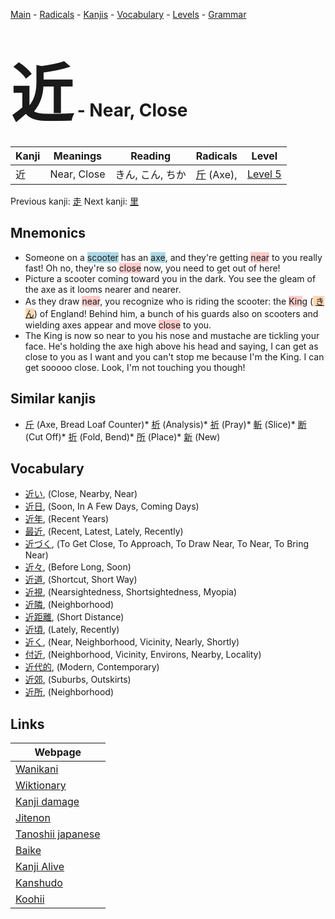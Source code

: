 <style> bigfont {font-size: 100px}</style>
[Main](../index.md) -
[Radicals](../radicals.md) -
[Kanjis](../kanjis.md) -
[Vocabulary](../vocabulary.md) -
[Levels](../levels.md) -
[Grammar](../grammar.md)
# <bigfont> 近</bigfont> - Near, Close 

| Kanji | Meanings | Reading | Radicals | Level |
| --- | --- | --- | --- | --- |
| 近 | Near, Close | きん, こん, ちか | [斤](../radicals/斤.md) (Axe),  | [Level 5](../levels/wk_level5.md) |

Previous kanji: [走](走.md) Next kanji: [里](里.md) 

## Mnemonics
 * Someone on a <span style="background-color:#ADD8E6"> scooter</span> has an <span style="background-color:#ADD8E6"> axe</span>, and they're getting <span style="background-color:#ffcccb"> near</span> to you really fast! Oh no, they're so <span style="background-color:#ffcccb"> close</span> now, you need to get out of here!
* Picture a scooter coming toward you in the dark. You see the gleam of the axe as it looms nearer and nearer.
* As they draw <span style="background-color:#ffcccb"> near</span>, you recognize who is riding the scooter: the <span style="background-color:#ffcccb"> Kin</span>g (<span style="background-color:#fed8b1"> [きん](https://jisho.org/search/きん)</span>) of England! Behind him, a bunch of his guards also on scooters and wielding axes appear and move <span style="background-color:#ffcccb"> close</span> to you. 
* The King is now so near to you his nose and mustache are tickling your face. He's holding the axe high above his head and saying, I can get as close to you as I want and you can't stop me because I'm the King. I can get sooooo close. Look, I'm not touching you though!


## Similar kanjis
 * [斤](斤.md) (Axe, Bread Loaf Counter)* [析](析.md) (Analysis)* [祈](祈.md) (Pray)* [斬](斬.md) (Slice)* [断](断.md) (Cut Off)* [折](折.md) (Fold, Bend)* [所](所.md) (Place)* [新](新.md) (New)


## Vocabulary
 * [近い](../vocabulary/近.md), (Close, Nearby, Near)
* [近日](../vocabulary/近.md), (Soon, In A Few Days, Coming Days)
* [近年](../vocabulary/近.md), (Recent Years)
* [最近](../vocabulary/近.md), (Recent, Latest, Lately, Recently)
* [近づく](../vocabulary/近.md), (To Get Close, To Approach, To Draw Near, To Near, To Bring Near)
* [近々](../vocabulary/近.md), (Before Long, Soon)
* [近道](../vocabulary/近.md), (Shortcut, Short Way)
* [近視](../vocabulary/近.md), (Nearsightedness, Shortsightedness, Myopia)
* [近隣](../vocabulary/近.md), (Neighborhood)
* [近距離](../vocabulary/近.md), (Short Distance)
* [近頃](../vocabulary/近.md), (Lately, Recently)
* [近く](../vocabulary/近.md), (Near, Neighborhood, Vicinity, Nearly, Shortly)
* [付近](../vocabulary/近.md), (Neighborhood, Vicinity, Environs, Nearby, Locality)
* [近代的](../vocabulary/近.md), (Modern, Contemporary)
* [近郊](../vocabulary/近.md), (Suburbs, Outskirts)
* [近所](../vocabulary/近.md), (Neighborhood)



## Links 

| Webpage |
| --- |
| [Wanikani          ](https://www.wanikani.com/kanji/近) |
| [Wiktionary        ](https://en.wiktionary.org/wiki/近) |
| [Kanji damage      ](http://www.kanjidamage.com/kanji/search?utf8=✓&q=近) |
| [Jitenon           ](https://jitenon.com/kanji/近) |
| [Tanoshii japanese ](https://www.tanoshiijapanese.com/dictionary/kanji.cfm?k=近) |
| [Baike             ](https://baike.baidu.com/item/近) |
| [Kanji Alive       ](https://app.kanjialive.com/近) |
| [Kanshudo          ](https://www.kanshudo.com/searchmn?q=近) |
| [Koohii            ](https://kanji.koohii.com/study/kanji/近) |
